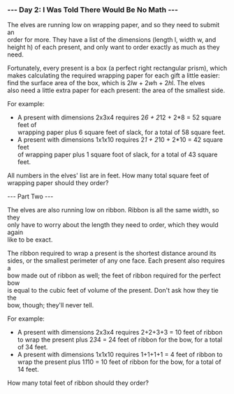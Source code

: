 ### --- Day 2: I Was Told There Would Be No Math ---

The elves are running low on wrapping paper, and so they need to submit an  
order for more. They have a list of the dimensions (length l, width w, and  
height h) of each present, and only want to order exactly as much as they need.

Fortunately, every present is a box (a perfect right rectangular prism), which  
makes calculating the required wrapping paper for each gift a little easier:  
find the surface area of the box, which is 2*l*w + 2*w*h + 2*h*l. The elves  
also need a little extra paper for each present: the area of the smallest side.

For example:

* A present with dimensions 2x3x4 requires 2*6 + 2*12 + 2*8 = 52 square feet of  
  wrapping paper plus 6 square feet of slack, for a total of 58 square feet.
* A present with dimensions 1x1x10 requires 2*1 + 2*10 + 2*10 = 42 square feet  
  of wrapping paper plus 1 square foot of slack, for a total of 43 square feet.

All numbers in the elves' list are in feet. How many total square feet of  
wrapping paper should they order?

--- Part Two ---

The elves are also running low on ribbon. Ribbon is all the same width, so they  
only have to worry about the length they need to order, which they would again  
like to be exact.

The ribbon required to wrap a present is the shortest distance around its  
sides, or the smallest perimeter of any one face. Each present also requires a  
bow made out of ribbon as well; the feet of ribbon required for the perfect bow  
is equal to the cubic feet of volume of the present. Don't ask how they tie the  
bow, though; they'll never tell.

For example:

* A present with dimensions 2x3x4 requires 2+2+3+3 = 10 feet of ribbon to wrap the present plus 2*3*4 = 24 feet of ribbon for the bow, for a total of 34 feet.
* A present with dimensions 1x1x10 requires 1+1+1+1 = 4 feet of ribbon to wrap the present plus 1*1*10 = 10 feet of ribbon for the bow, for a total of 14 feet.

How many total feet of ribbon should they order?

